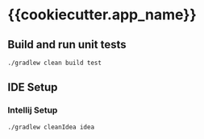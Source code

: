 # {{cookiecutter.app_name}}


## Build and run unit tests

```
./gradlew clean build test
```

## IDE Setup

### Intellij Setup

```
./gradlew cleanIdea idea
```
